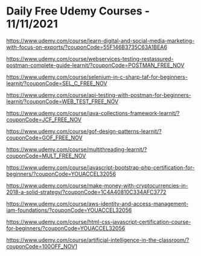 # Daily Free Udemy Courses - 11/11/2021

https://www.udemy.com/course/learn-digital-and-social-media-marketing-with-focus-on-exports/?couponCode=55F146B3735C63A1BEA6
https://www.udemy.com/course/webservices-testing-restassured-postman-complete-guide-learnit/?couponCode=POSTMAN_FREE_NOV
https://www.udemy.com/course/selenium-in-c-sharp-taf-for-beginners-learnit/?couponCode=SEL_C_FREE_NOV
https://www.udemy.com/course/api-testing-with-postman-for-beginners-learnit/?couponCode=WEB_TEST_FREE_NOV
https://www.udemy.com/course/java-collections-framework-learnit/?couponCode=JCF_FREE_NOV
https://www.udemy.com/course/gof-design-patterns-learnit/?couponCode=GOF_FREE_NOV
https://www.udemy.com/course/multithreading-learnit/?couponCode=MULT_FREE_NOV
https://www.udemy.com/course/javascript-bootstrap-php-certification-for-beginners/?couponCode=YOUACCEL32056
https://www.udemy.com/course/make-money-with-cryptocurrencies-in-2018-a-solid-strategy/?couponCode=1C4A40810C334AFC3772
https://www.udemy.com/course/aws-identity-and-access-management-iam-foundations/?couponCode=YOUACCEL32056
https://www.udemy.com/course/html-css-javascript-certification-course-for-beginners/?couponCode=YOUACCEL32056
https://www.udemy.com/course/artificial-intelligence-in-the-classroom/?couponCode=100OFF_NOV1

